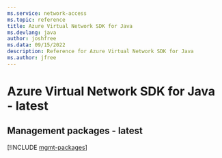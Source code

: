```yaml
---
ms.service: network-access
ms.topic: reference
title: Azure Virtual Network SDK for Java
ms.devlang: java
author: joshfree
ms.data: 09/15/2022
description: Reference for Azure Virtual Network SDK for Java
ms.author: jfree
---
```

# Azure Virtual Network SDK for Java - latest

## Management packages - latest
[!INCLUDE [mgmt-packages](virtual-network-mgmt-index.md)]